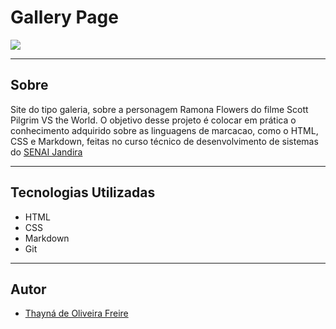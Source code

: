 # Gallery Page

![](./img/preview.png)

---

## Sobre
Site do tipo galeria, sobre a personagem Ramona Flowers do filme Scott Pilgrim VS the World.
O objetivo desse projeto é colocar em prática o conhecimento adquirido sobre as linguagens de marcacao, como o HTML, CSS e Markdown, feitas no curso técnico de desenvolvimento de sistemas do [SENAI Jandira](https://sp.senai.br/unidade/jandira/)

---
## Tecnologias Utilizadas

- HTML
- CSS
- Markdown
- Git

---

## Autor
- [Thayná de Oliveira Freire](www.linkedin.com/in/thayná-freire-863696297)

